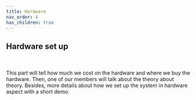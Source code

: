 ```yaml
---
title: Hardware
nav_order: 4
has_children: true
---
```


## Hardware set up
<br><br>
    This part will tell how much we cost on the hardware and where we buy the hardware. Then, one of our members will talk about the theory about theory. Besides, more details about how we set up the system in hardware aspect with a short demo.
<br />
<br />
